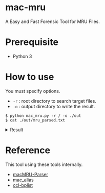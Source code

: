 # mac-mru
A Easy and Fast Forensic Tool for MRU Files.  

# Prerequisite
- Python 3

# How to use
You must specify options.  
- `-r` : root directory to search target files.  
- `-o` : output directory to write the result.
```
$ python mac_mru.py -r / -o ./out
$ cat ./out/mru_parsed.txt
```

<details>
<summary>Result</summary>

```
==========================================================================================
/Users/01011789/Library/Application Support/com.apple.spotlight.Shortcuts
==========================================================================================

******************************
display_name : 連絡先
lastUsed_timestamp : 2019-01-10 08:29:27
url : file:///Applications/Contacts.app/

==========================================================================================
/Users/01011789/Library/Application Support/com.apple.sharedfilelist/com.apple.LSSharedFileList.RecentApplications.sfl
==========================================================================================

******************************
creation_date : 2019-03-26 02:03:14+00:00
file_path : Applications/Sublime Text.app
creator : None
creator_UID : None

******************************
creation_date : 2017-01-07 08:00:00+00:00
file_path : Applications/Microsoft Word.app
creator : None
creator_UID : None

******************************
creation_date : 2016-10-22 21:31:55+00:00
file_path : Applications/Skitch.app
creator : None
creator_UID : None

******************************
creation_date : 2015-11-11 22:11:07+00:00
file_path : Applications/Xcode.app
creator : None
creator_UID : None

******************************
creation_date : 2015-10-24 00:37:09+00:00
file_path : Applications/Utilities/Terminal.app
creator : None
creator_UID : None

******************************
creation_date : 2018-12-10 18:15:13+00:00
file_path : Applications/Self_Service.app
creator : None
creator_UID : None

******************************
creation_date : 2015-09-18 04:52:42+00:00
file_path : Applications/Utilities/Activity Monitor.app
creator : None
creator_UID : None

******************************
creation_date : 2018-11-21 06:29:44+00:00
file_path : Applications/VMware Fusion.app
creator : None
creator_UID : None

******************************
creation_date : 2017-01-07 08:00:00+00:00
file_path : Applications/Microsoft PowerPoint.app
creator : None
creator_UID : None
```
</details>

# Reference
This tool using these tools internally.
- [macMRU-Parser](https://github.com/mac4n6/macMRU-Parser)
- [mac_alias](https://github.com/al45tair/mac_alias)
- [ccl-bplist](https://github.com/cclgroupltd/ccl-bplist)
